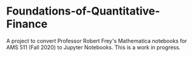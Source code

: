# Foundations-of-Quantitative-Finance
A project to convert Professor Robert Frey's Mathematica notebooks for AMS 511 (Fall 2020) to Jupyter Notebooks. This is a work in progress. 
